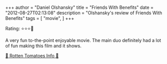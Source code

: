 +++
author = "Daniel Olshansky"
title = "Friends With Benefits"
date = "2012-08-27T02:13:08"
description = "Olshansky's review of Friends With Benefits"
tags = [
    "movie",
]
+++

Rating: ⭐⭐⭐🌟

A very fun to-the-point enjoyable movie. The main duo definitely had a lot of fun making this film and it shows.

[🍅 Rotten Tomatoes Info 🍅](https://www.rottentomatoes.com//m/friends_with_benefits)